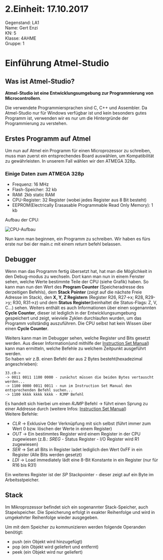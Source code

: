 # 2.Einheit: 17.10.2017

Gegenstand: LA1  
Name: Gert Enzi  
KN: 5  
Klasse: 4AHME  
Gruppe: 1  
  
# Einführung Atmel-Studio

## Was ist Atmel-Studio?

**Atmel-Studio ist eine Entwicklungsumgebung zur Programmierung von Microcontrollern**.  

Die verwendete Programmiersprachen sind C, C++ und Assembler. Da Atmel-Studio nur für Windows verfügbar ist und kein besonders gutes
Programm ist, verwenden wir es nur um die Hintergründe der Programmierung zu verstehen.  

## Erstes Programm auf Atmel

Um nun auf Atmel ein Programm für einen Microprozessor zu schreiben, muss man zuerst ein entsprechendes Board auswählen, um Kompatibilität
zu gewährleisten. In unserem Fall wählen wir den ATMEGA 328p.  
  
### Einige Daten zum ATMEGA 328p

* Frequenz: 16 MHz
* Flash-Speicher: 32 kb
* RAM: 2kb static RAM
* CPU-Register: 32 Register (wobei jedes Register aus 8 Bit besteht)
* EEPROM(Electrically Erasasable Programmable Read Only Memory): 1 kb
  
Aufbau der CPU:  
  
![CPU-Aufbau](https://github.com/HTLMechatronics/m14-la1-sx/blob/enzgem13/enzgem13/cpu_svg.svg)  
  
Nun kann man beginnen, ein Programm zu schreiben. Wir haben es fürs erste nur bei der main.c mit einem *return* befehl belassen.  
  
## Debugger

Wenn man das Programm fertig übersetzt hat, hat man die Möglichkeit in den Debug-modus zu wechseln. Dort kann man nun in einem Fenster sehen, welche Werte bestimmte Teile der CPU (siehe Grafik) haben. So kann man nun den Wert des **Program Counter** (Speicheradresse des derzeitigen Befehls), dem **Stack Pointer** (zeigt auf die nächste Freie Adresse im Stack), den **X, Y, Z Registern** (Register R26, R27->x; R28, R29->y; R30, R31->z) und dem **Status Register**(beinhaltet die Status-Flags: Z, V, C...) sehen. Weiters enthält es auch Informationen über einen sogenannten **Cycle Counter**, dieser ist lediglich in der Entwicklungsumgebung gespeichert und zeigt, wieviele Zyklen durchlaufen wurden, um das Programm vollständig auszuführen. Die CPU selbst hat kein Wissen über einen **Cycle Counter**.  
  
Weiters kann man im Debugger sehen, welche Register und Bits gesetzt werden. Aus dieser Information(und mithilfe der [Instruction Set Manual](http://www.atmel.com/images/Atmel-0856-AVR-Instruction-Set-Manual.pdf)) kann man ermitteln, welche Befehle zu welchem Zeitpunkt ausgeführt werden.  
So haben wir z.B. einen Befehl der aus 2 Bytes besteht(hexadezimal angeschrieben):  
```
33.c0->  
-> 0011 0011 1100 0000 - zunächst müssen die beiden Bytes vertauscht werden...  
-> 1100 0000 0011 0011 - nun im Instruction Set Manual den entsprechenden Befehl suchen...  
-> 1100 kkkk kkkk kkkk - RJMP Befehl
```  
Es handelt sich hierbei um einen *RJMP* Befehl -> führt einen Sprung zu einer Addresse durch (weitere Infos: [Instruction Set Manual](http://www.atmel.com/images/Atmel-0856-AVR-Instruction-Set-Manual.pdf))  
Weitere Befehle:
* *CLR* -> Exklusive Oder Verknüpfung mit sich selbst (führt immer zum Wert 0 bzw. löschen der Werte in einem Register)
* *OUT* -> Ein bestimmtes Register wird einem Register in der CPU zugewiesen (z.B.: *SREG* - Status Register - I/O Register wird R1 zugewiesen)  
* *SER* -> Set all Bits in Register ladet lediglich den Wert 0xFF in ein Register (Alle Bits werden gesetzt)  
* *LDI* -> Load immediately lädt eine 8-Bit Konstante in ein Register (nur für R16 bis R31)  
  
Ein weiteres Register ist der *SP* Stackpointer - dieser zeigt auf ein Byte im Arbeitsstpeicher.  
  
## Stack

Im Mikroprozessor befindet sich ein sogenannter Stack-Speicher, auch Stapelspeicher. Die Speicherung erfolgt in exakter Reihenfolge und wird in umgekehrter Reihenfolge wieder ausgegeben.  
  
Um mit dem Speicher zu kommunizieren werden folgende Operanden benötigt:
* push (ein Objekt wird hinzugefügt)
* pop (ein Objekt wird geliefert und entfernt)
* peek (ein Objekt wird nur geliefert)  


